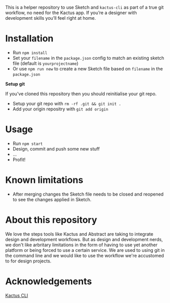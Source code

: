 This is a helper repository to use Sketch and `kactus-cli` as part of a true git workflow, no need for the Kactus app. If you’re a designer with development skills you’ll feel right at home.

# Installation

* Run `npm install`
* Set your `filename` in the `package.json` config to match an existing sketch file (default is `yourprojectname`)
* Or use `npm run new` to create a new Sketch file based on `filename` in the `package.json`

**Setup git**

If you've cloned this repository then you should reinitialise your git repo.

* Setup your git repo with `rm -rf .git && git init .`
* Add your origin repositry with `git add origin`

# Usage

* Run `npm start`
* Design, commit and push some new stuff
* ...
* Profit!

# Known limitations

* After merging changes the Sketch file needs to be closed and reopened to see the changes applied in Sketch.

# About this repository

We love the steps tools like Kactus and Abstract are taking to integrate design and development workflows. But as design and development nerds, we don't like arbritary limitations in the form of having to use yet another platform or being forced to use a certain service. We are used to using git in the command line and we would like to use the workflow we're accustomed to for design projects.

# Acknowledgements

[Kactus CLI](https://github.com/kactus-io/kactus-cli)